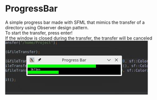# ProgressBar
A simple progress bar made with SFML that mimics the transfer of a directory using Observer design pattern.  
To start the transfer, press enter!  
If the window is closed during the transfer, the transfer will be canceled  
![Screenshot](cmake-build-debug/ScreenshotNEW.jpeg)